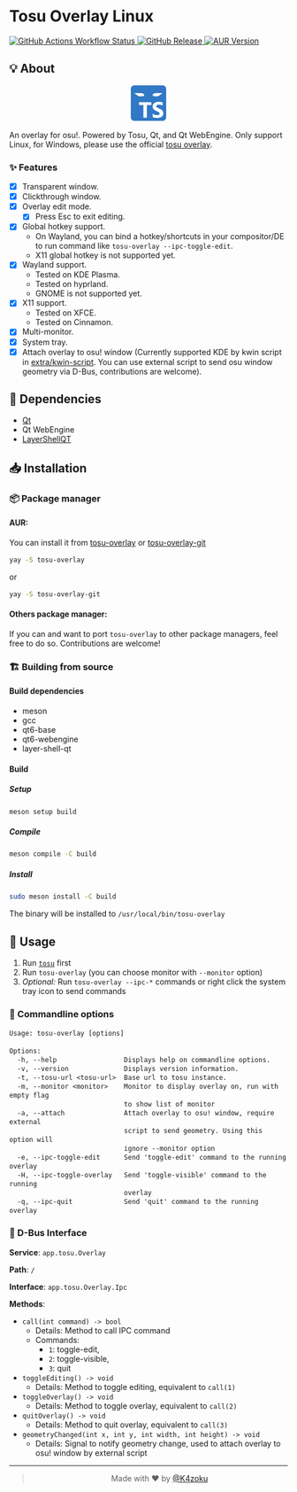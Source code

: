 # Tosu Overlay Linux

<a href="https://github.com/K4zoku/tosu-overlay-qt/actions/workflows/build.yml">
  <img src="https://img.shields.io/github/actions/workflow/status/k4zoku/tosu-overlay-qt/build.yml?style=for-the-badge" alt="GitHub Actions Workflow Status">
</a>
<a href="github.com/K4zoku/tosu-overlay-qt/releases/latest">
  <img src="https://img.shields.io/github/v/release/k4zoku/tosu-overlay-qt?style=for-the-badge" alt="GitHub Release">
</a>
<a href="https://aur.archlinux.org/packages/tosu-overlay/">
  <img src="https://img.shields.io/aur/version/tosu-overlay?style=for-the-badge" alt="AUR Version">
</a>

## 💡 About
<p align="center">
  <img src="./res/logo.svg" width="64" height="64">
</p>

An overlay for osu!. Powered by Tosu, Qt, and Qt WebEngine.
Only support Linux, for Windows, please use the official [tosu overlay](https://github.com/tosuapp/tosu).

### ✨ Features

- [x] Transparent window.
- [x] Clickthrough window.
- [x] Overlay edit mode.
  - [x] Press Esc to exit editing.
- [x] Global hotkey support.
  - On Wayland, you can bind a hotkey/shortcuts in your compositor/DE to run command like `tosu-overlay --ipc-toggle-edit`.
  - X11 global hotkey is not supported yet.
- [x] Wayland support. 
  - Tested on KDE Plasma.
  - Tested on hyprland.
  - GNOME is not supported yet.
- [x] X11 support.
  - Tested on XFCE.
  - Tested on Cinnamon.
- [x] Multi-monitor.
- [x] System tray.
- [x] Attach overlay to osu! window (Currently supported KDE by kwin script in [extra/kwin-script](extra/kwin-script). You can use external script to send osu window geometry via D-Bus, contributions are welcome).

## 🧾 Dependencies

- [Qt](https://www.qt.io/product/qt6)
- Qt WebEngine
- [LayerShellQT](https://github.com/KDE/layer-shell-qt)

## 📥 Installation

### 📦 Package manager
#### AUR:
You can install it from [tosu-overlay](https://aur.archlinux.org/packages/tosu-overlay/) or [tosu-overlay-git](https://aur.archlinux.org/packages/tosu-overlay-git/)
```sh
yay -S tosu-overlay
```
or 
```sh
yay -S tosu-overlay-git
```

#### Others package manager:

If you can and want to port `tosu-overlay` to other package managers, feel free to do so. Contributions are welcome!

### 🏗️ Building from source

#### Build dependencies

- meson
- gcc
- qt6-base
- qt6-webengine
- layer-shell-qt

#### Build

##### Setup

```sh
meson setup build
```

##### Compile

```sh
meson compile -C build
```

##### Install

```sh
sudo meson install -C build
```

The binary will be installed to `/usr/local/bin/tosu-overlay`

## 📜 Usage

1. Run [`tosu`](https://tosu.app) first
2. Run `tosu-overlay` (you can choose monitor with `--monitor` option)
3. _Optional:_ Run `tosu-overlay --ipc-*` commands or right click the system tray icon to send commands

### 📝 Commandline options

```
Usage: tosu-overlay [options]

Options:
  -h, --help                 Displays help on commandline options.
  -v, --version              Displays version information.
  -t, --tosu-url <tosu-url>  Base url to tosu instance.
  -m, --monitor <monitor>    Monitor to display overlay on, run with empty flag
                             to show list of monitor
  -a, --attach               Attach overlay to osu! window, require external
                             script to send geometry. Using this option will
                             ignore --monitor option
  -e, --ipc-toggle-edit      Send 'toggle-edit' command to the running overlay
  -H, --ipc-toggle-overlay   Send 'toggle-visible' command to the running
                             overlay
  -q, --ipc-quit             Send 'quit' command to the running overlay
```

### 🚌 D-Bus Interface

**Service**: `app.tosu.Overlay`

**Path**: `/`

**Interface**: `app.tosu.Overlay.Ipc`

**Methods**:
- `call(int command) -> bool`
  - Details: Method to call IPC command 
  - Commands: 
    - `1`: toggle-edit, 
    - `2`: toggle-visible, 
    - `3`: quit
- `toggleEditing() -> void`
  - Details: Method to toggle editing, equivalent to `call(1)`
- `toggleOverlay() -> void`
  - Details: Method to toggle overlay, equivalent to `call(2)`
- `quitOverlay() -> void`
  - Details: Method to quit overlay, equivalent to `call(3)`
- `geometryChanged(int x, int y, int width, int height) -> void`
  - Details: Signal to notify geometry change, used to attach overlay to osu! window by external script
  
---
> <p align="center">Made with ❤️ by <a href="https://github.com/K4zoku">@K4zoku</a></p>

